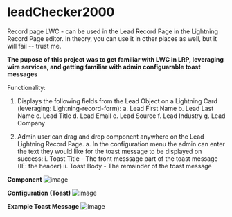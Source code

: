 # leadChecker2000
Record page LWC - can be used in the Lead Record Page in the Lightning Record Page editor. In theory, you can use it in other places as well, but it will fail -- trust me. 

**The pupose of this project was to get familiar with LWC in LRP, leveraging wire services, and getting familiar with admin configuarable toast messages**

Functionality: 

1. Displays the following fields from the Lead Object on a Lightning Card (leveraging: Lightning-record-form):
  a. Lead First Name
  b. Lead Last Name
  c. Lead Title
  d. Lead Email
  e. Lead Source
  f. Lead Industry
  g. Lead Company

2. Admin user can drag and drop component anywhere on the Lead Lightning Record Page. 
    a. In the configuration menu the admin can enter the text they would like for the toast message to be displayed on success:
         i. Toast Title - The front messsage part of the toast message (IE: the header) 
         ii. Toast Body - The remainder of the toast message 


**Component**
![image](https://user-images.githubusercontent.com/58155079/147495653-c2d1aad0-de0b-46a2-9c2d-951b8e49c05d.png)

**Configuration (Toast)**
![image](https://user-images.githubusercontent.com/58155079/147495873-6805eeaf-62a7-4a4e-b414-5cfa24aa7779.png)


**Example Toast Message**
![image](https://user-images.githubusercontent.com/58155079/147495780-944296de-a487-428c-8e3f-f8d96a519c5f.png)
